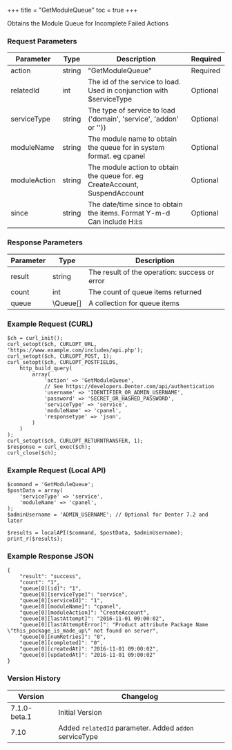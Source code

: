+++
title = "GetModuleQueue"
toc = true
+++

Obtains the Module Queue for Incomplete Failed Actions

### Request Parameters

| Parameter | Type | Description | Required |
| --------- | ---- | ----------- | -------- |
| action | string | "GetModuleQueue" | Required |
| relatedId | int | The id of the service to load. Used in conjunction with $serviceType | Optional |
| serviceType | string | The type of service to load ('domain', 'service', 'addon' or '')) | Optional |
| moduleName | string | The module name to obtain the queue for in system format. eg cpanel | Optional |
| moduleAction | string | The module action to obtain the queue for. eg CreateAccount, SuspendAccount | Optional |
| since | string | The date/time since to obtain the items. Format Y-m-d Can include H:i:s | Optional |

### Response Parameters

| Parameter | Type | Description |
| --------- | ---- | ----------- |
| result | string | The result of the operation: success or error |
| count | int | The count of queue items returned |
| queue | \Queue[] | A collection for queue items |


### Example Request (CURL)

```
$ch = curl_init();
curl_setopt($ch, CURLOPT_URL, 'https://www.example.com/includes/api.php');
curl_setopt($ch, CURLOPT_POST, 1);
curl_setopt($ch, CURLOPT_POSTFIELDS,
    http_build_query(
        array(
            'action' => 'GetModuleQueue',
            // See https://developers.Denter.com/api/authentication
            'username' => 'IDENTIFIER_OR_ADMIN_USERNAME',
            'password' => 'SECRET_OR_HASHED_PASSWORD',
            'serviceType' => 'service',
            'moduleName' => 'cpanel',
            'responsetype' => 'json',
        )
    )
);
curl_setopt($ch, CURLOPT_RETURNTRANSFER, 1);
$response = curl_exec($ch);
curl_close($ch);
```


### Example Request (Local API)

```
$command = 'GetModuleQueue';
$postData = array(
    'serviceType' => 'service',
    'moduleName' => 'cpanel',
);
$adminUsername = 'ADMIN_USERNAME'; // Optional for Denter 7.2 and later

$results = localAPI($command, $postData, $adminUsername);
print_r($results);
```


### Example Response JSON

```
{
    "result": "success",
    "count": "1",
    "queue[0][id]": "1",
    "queue[0][serviceType]": "service",
    "queue[0][serviceId]": "1",
    "queue[0][moduleName]": "cpanel",
    "queue[0][moduleAction]": "CreateAccount",
    "queue[0][lastAttempt]": "2016-11-01 09:00:02",
    "queue[0][lastAttemptError]": "Product attribute Package Name \"this_package_is_made_up\" not found on server",
    "queue[0][numRetries]": "0",
    "queue[0][completed]": "0",
    "queue[0][createdAt]": "2016-11-01 09:00:02",
    "queue[0][updatedAt]": "2016-11-01 09:00:02"
}
```


### Version History

| Version | Changelog |
| ------- | --------- |
| 7.1.0-beta.1 | Initial Version |
| 7.10 | Added `relatedId` parameter. Added `addon` serviceType |
